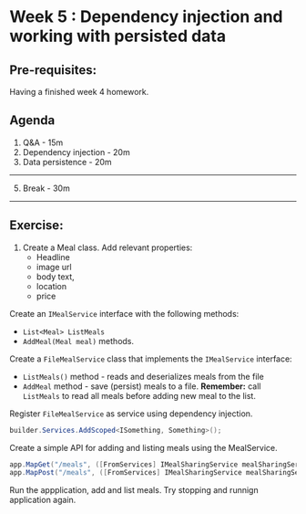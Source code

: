# Week 5 : Dependency injection and working with persisted data

## Pre-requisites:

Having a finished week 4 homework.

## Agenda

1. Q&A - 15m
2. Dependency injection - 20m
3. Data persistence - 20m

---

5. Break - 30m

---

## Exercise:

1. Create a Meal class. Add relevant properties:
   - Headline
   - image url
   - body text,
   - location
   - price

Create an `IMealService` interface with the following methods:

- `List<Meal> ListMeals`
- `AddMeal(Meal meal)` methods.

Create a `FileMealService` class that implements the `IMealService` interface:

- `ListMeals()` method - reads and deserializes meals from the file
- `AddMeal` method - save (persist) meals to a file. **Remember:** call `ListMeals` to read all meals before adding new meal to the list.

Register `FileMealService` as service using dependency injection.

```csharp
builder.Services.AddScoped<ISomething, Something>();
```

Create a simple API for adding and listing meals using the MealService.

```csharp
app.MapGet("/meals", ([FromServices] IMealSharingService mealSharingService) => { ... });
app.MapPost("/meals", ([FromServices] IMealSharingService mealSharingService) => { ... });
```

Run the appplication, add and list meals. Try stopping and runnign application again.

